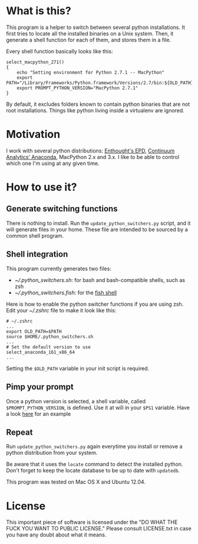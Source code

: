 
# What is this?


This program is a helper to switch between several python installations.
It first tries to locate all the installed binaries on a Unix system. Then, it
generate a shell function for each of them, and stores them in a file.

Every shell function basically looks like this:

    select_macpython_271()
    {
        echo "Setting environment for Python 2.7.1 -- MacPython"
        export PATH="/Library/Frameworks/Python.framework/Versions/2.7/bin:${OLD_PATH}"
        export PROMPT_PYTHON_VERSION="MacPython 2.7.1"
    }




By default, it excludes folders known to contain python binaries that are not
root installations. Things like python living inside a virtualenv are ignored.


# Motivation

I work with several python distributions: [Enthought's EPD](https://www.enthought.com/products/epd/), [Continuum Analytics' Anaconda](https://store.continuum.io/cshop/anaconda/), MacPython 2.x and 3.x.
I like to be able to control which one I'm using at any given time.


# How to use it?


## Generate switching functions
There is nothing to install. Run the `update_python_switchers.py` script, and it
will generate files in your home. These file are intended to be sourced by a
common shell program.


## Shell integration

This program currently generates two files:

- *~/.python_switchers.sh*: for bash and bash-compatible shells, such as zsh
- *~/.python_switchers.fish*: for the [fish shell](http://fishshell.com/)


Here is how to enable the python switcher functions if you are using zsh.
Edit your *~/.zshrc* file to make it look like this:


    # ~/.zshrc
    ...
    export OLD_PATH=$PATH
    source $HOME/.python_switchers.sh
    ...
    # Set the default version to use
    select_anaconda_161_x86_64
    ...

Setting the `$OLD_PATH` variable in your init script is required.

## Pimp your prompt

Once a python version is selected, a shell variable, called
`$PROMPT_PYTHON_VERSION`, is defined. Use it at will in your `$PS1` variable.
Have a look [here](https://github.com/sevas/oh-my-zsh/blob/master/themes/prose.zsh-theme#L29-L39) for an example


## Repeat

Run `update_python_switchers.py` again everytime you install or remove a python
distribution from your system.

Be aware that it uses the `locate` command to detect the installed python.
Don't forget to keep the locate database to be up to date with `updatedb`.

This program was tested on Mac OS X and Ubuntu 12.04.



# License

This important piece of software is licensed under the "DO WHAT THE FUCK YOU WANT TO PUBLIC LICENSE."
Please consult LICENSE.txt in case you have any doubt about what it means.

